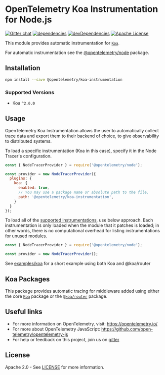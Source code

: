 # OpenTelemetry Koa Instrumentation for Node.js
[![Gitter chat][gitter-image]][gitter-url]
[![dependencies][dependencies-image]][dependencies-url]
[![devDependencies][devDependencies-image]][devDependencies-url]
[![Apache License][license-image]][license-image]

This module provides automatic instrumentation for [`Koa`](https://github.com/koajs/koa).

For automatic instrumentation see the
[@opentelemetry/node](https://github.com/open-telemetry/opentelemetry-js/tree/main/packages/opentelemetry-node) package.

## Installation

```bash
npm install --save @opentelemetry/koa-instrumentation
```
### Supported Versions
 - Koa `^2.0.0`

## Usage

OpenTelemetry Koa Instrumentation allows the user to automatically collect trace data and export them to their backend of choice, to give observability to distributed systems.

To load a specific instrumentation (Koa in this case), specify it in the Node Tracer's configuration.
```js
const { NodeTracerProvider } = require('@opentelemetry/node');

const provider = new NodeTracerProvider({
  plugins: {
    koa: {
      enabled: true,
      // You may use a package name or absolute path to the file.
      path: '@opentelemetry/koa-instrumentation',
    }
  }
});
```

To load all of the [supported instrumentations](https://github.com/open-telemetry/opentelemetry-js#plugins), use below approach. Each instrumentation is only loaded when the module that it patches is loaded; in other words, there is no computational overhead for listing instrumentations for unused modules.
```js
const { NodeTracerProvider } = require('@opentelemetry/node');

const provider = new NodeTracerProvider();
```

See [examples/koa](https://github.com/open-telemetry/opentelemetry-js-contrib/tree/main/examples/koa) for a short example using both Koa and @koa/router

## Koa Packages

This package provides automatic tracing for middleware added using either the core [`Koa`](https://github.com/koajs/koa) package or the [`@koa/router`](https://github.com/koajs/router) package. 

## Useful links
- For more information on OpenTelemetry, visit: <https://opentelemetry.io/>
- For more about OpenTelemetry JavaScript: <https://github.com/open-telemetry/opentelemetry-js>
- For help or feedback on this project, join us on [gitter][gitter-url]

## License

Apache 2.0 - See [LICENSE][license-url] for more information.

[gitter-image]: https://badges.gitter.im/open-telemetry/opentelemetry-js.svg
[gitter-url]: https://gitter.im/open-telemetry/opentelemetry-node?utm_source=badge&utm_medium=badge&utm_campaign=pr-badge&utm_content=badge
[license-url]: https://github.com/open-telemetry/opentelemetry-js-contrib/blob/main/LICENSE
[license-image]: https://img.shields.io/badge/license-Apache_2.0-green.svg?style=flat
[dependencies-image]: https://david-dm.org/open-telemetry/opentelemetry-js-contrib/status.svg?path=plugins/node/opentelemetry-koa-instrumentation
[dependencies-url]: https://david-dm.org/open-telemetry/opentelemetry-js-contrib?path=plugins/node/opentelemetry-koa-instrumentation
[devDependencies-image]: https://david-dm.org/open-telemetry/opentelemetry-js-contrib/dev-status.svg?path=plugins/node/opentelemetry-koa-instrumentation
[devDependencies-url]: https://david-dm.org/open-telemetry/opentelemetry-js-contrib?path=plugins/node/opentelemetry-koa-instrumentation&type=dev
